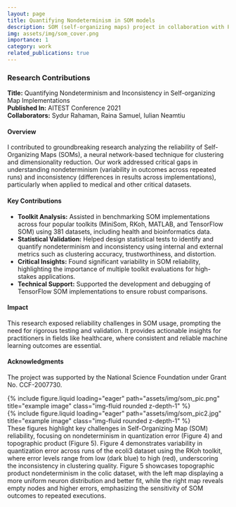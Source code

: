 ```yaml
---
layout: page
title: Quantifying Nondeterminism in SOM models
description: SOM (self-organizing maps) project in collaboration with Professor Iulian Neamtiu.
img: assets/img/som_cover.png 
importance: 1
category: work
related_publications: true
---
```


### Research Contributions

**Title:** Quantifying Nondeterminism and Inconsistency in Self-organizing Map Implementations  
**Published In:** AITEST Conference 2021  
**Collaborators:** Sydur Rahaman, Raina Samuel, Iulian Neamtiu  

#### Overview  
I contributed to groundbreaking research analyzing the reliability of Self-Organizing Maps (SOMs), a neural network-based technique for clustering and dimensionality reduction. Our work addressed critical gaps in understanding nondeterminism (variability in outcomes across repeated runs) and inconsistency (differences in results across implementations), particularly when applied to medical and other critical datasets.

#### Key Contributions  
- **Toolkit Analysis:** Assisted in benchmarking SOM implementations across four popular toolkits (MiniSom, RKoh, MATLAB, and TensorFlow SOM) using 381 datasets, including health and bioinformatics data.  
- **Statistical Validation:** Helped design statistical tests to identify and quantify nondeterminism and inconsistency using internal and external metrics such as clustering accuracy, trustworthiness, and distortion.  
- **Critical Insights:** Found significant variability in SOM reliability, highlighting the importance of multiple toolkit evaluations for high-stakes applications.  
- **Technical Support:** Supported the development and debugging of TensorFlow SOM implementations to ensure robust comparisons.  

#### Impact  
This research exposed reliability challenges in SOM usage, prompting the need for rigorous testing and validation. It provides actionable insights for practitioners in fields like healthcare, where consistent and reliable machine learning outcomes are essential.  

#### Acknowledgments  
The project was supported by the National Science Foundation under Grant No. CCF-2007730.

<div class="row">
    <div class="col-sm mt-3 mt-md-0">
        {% include figure.liquid loading="eager" path="assets/img/som_pic.png" title="example image" class="img-fluid rounded z-depth-1" %}
    </div>
    <div class="col-sm mt-3 mt-md-0">
        {% include figure.liquid loading="eager" path="assets/img/som_pic2.jpg" title="example image" class="img-fluid rounded z-depth-1" %}
    </div>
</div>
<div class="caption">
    These figures highlight key challenges in Self-Organizing Map (SOM) reliability, focusing on nondeterminism in quantization error (Figure 4) and topographic product (Figure 5). Figure 4 demonstrates variability in quantization error across runs of the ecoli3 dataset using the RKoh toolkit, where error levels range from low (dark blue) to high (red), underscoring the inconsistency in clustering quality. Figure 5 showcases topographic product nondeterminism in the colic dataset, with the left map displaying a more uniform neuron distribution and better fit, while the right map reveals empty nodes and higher errors, emphasizing the sensitivity of SOM outcomes to repeated executions.
</div>